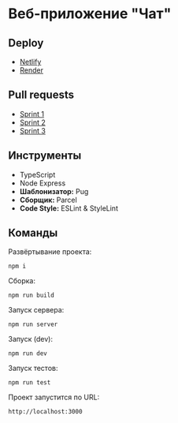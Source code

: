 # Веб-приложение "Чат"

## Deploy

- <a href="https://delightful-lebkuchen-c9203f.netlify.app/">Netlify</a>
- <a href="https://middle-messenger-praktikum-yandex-d5i4.onrender.com/">Render</a>

## Pull requests
- <a href="https://github.com/Marmeloy/middle.messenger.praktikum.yandex/pull/1">Sprint 1</a>
- <a href="https://github.com/Marmeloy/middle.messenger.praktikum.yandex/pull/2">Sprint 2</a>
- <a href="https://github.com/Marmeloy/middle.messenger.praktikum.yandex/pull/3">Sprint 3</a>

## Инструменты
- TypeScript
- Node Express
- <b>Шаблонизатор:</b> Pug
- <b>Сборщик:</b> Parcel
- <b>Code Style:</b> ESLint & StyleLint

## Команды

Развёртывание проекта:
```
npm i
```

Сборка:
```
npm run build
```

Запуск сервера:
```
npm run server
```

Запуск (dev):
```
npm run dev
```

Запуск тестов:
```
npm run test
```

Проект запустится по URL:
```
http://localhost:3000
```
